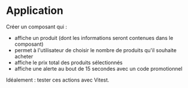 # Application

Créer un composant qui :
- affiche un produit (dont les informations seront contenues dans le composant)
- permet à l'utilisateur de choisir le nombre de produits qu'il souhaite acheter
- affiche le prix total des produits sélectionnés
- affiche une alerte au bout de 15 secondes avec un code promotionnel

Idéalement : tester ces actions avec Vitest.